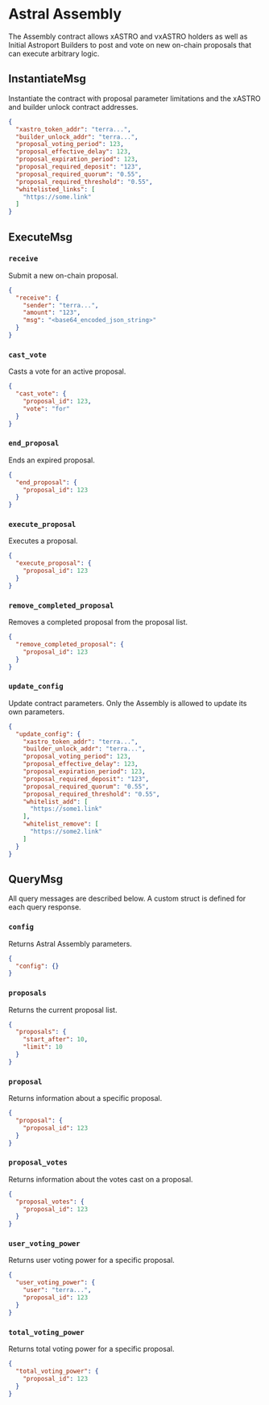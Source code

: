 # Astral Assembly

The Assembly contract allows xASTRO and vxASTRO holders as well as Initial Astroport Builders to post and vote on new on-chain proposals that can execute arbitrary logic.

## InstantiateMsg

Instantiate the contract with proposal parameter limitations and the xASTRO and builder unlock contract addresses.

```json
{
  "xastro_token_addr": "terra...",
  "builder_unlock_addr": "terra...",
  "proposal_voting_period": 123,
  "proposal_effective_delay": 123,
  "proposal_expiration_period": 123,
  "proposal_required_deposit": "123",
  "proposal_required_quorum": "0.55",
  "proposal_required_threshold": "0.55",
  "whitelisted_links": [
    "https://some.link"
  ]
}
```

## ExecuteMsg

### `receive`

Submit a new on-chain proposal.

```json
{
  "receive": {
    "sender": "terra...",
    "amount": "123",
    "msg": "<base64_encoded_json_string>"
  }
}
```

### `cast_vote`

Casts a vote for an active proposal.

```json
{
  "cast_vote": {
    "proposal_id": 123,
    "vote": "for"
  }
}
```

### `end_proposal`

Ends an expired proposal.

```json
{
  "end_proposal": {
    "proposal_id": 123
  }
}
```

### `execute_proposal`

Executes a proposal.

```json
{
  "execute_proposal": {
    "proposal_id": 123
  }
}
```

### `remove_completed_proposal`

Removes a completed proposal from the proposal list.

```json
{
  "remove_completed_proposal": {
    "proposal_id": 123
  }
}
```

### `update_config`

Update contract parameters. Only the Assembly is allowed to update its own parameters.

```json
{
  "update_config": {
    "xastro_token_addr": "terra...",
    "builder_unlock_addr": "terra...",
    "proposal_voting_period": 123,
    "proposal_effective_delay": 123,
    "proposal_expiration_period": 123,
    "proposal_required_deposit": "123",
    "proposal_required_quorum": "0.55",
    "proposal_required_threshold": "0.55",
    "whitelist_add": [
      "https://some1.link"
    ],
    "whitelist_remove": [
      "https://some2.link"
    ]
  }
}
```

## QueryMsg

All query messages are described below. A custom struct is defined for each query response.

### `config`

Returns Astral Assembly parameters.

```json
{
  "config": {}
}
```

### `proposals`

Returns the current proposal list.

```json
{
  "proposals": {
    "start_after": 10,
    "limit": 10
  }
}
```

### `proposal`

Returns information about a specific proposal.

```json
{
  "proposal": {
    "proposal_id": 123
  }
}
```

### `proposal_votes`

Returns information about the votes cast on a proposal.

```json
{
  "proposal_votes": {
    "proposal_id": 123
  }
}
```

### `user_voting_power`

Returns user voting power for a specific proposal.

```json
{
  "user_voting_power": {
    "user": "terra...",
    "proposal_id": 123
  }
}
```

### `total_voting_power`

Returns total voting power for a specific proposal.

```json
{
  "total_voting_power": {
    "proposal_id": 123
  }
}
```

